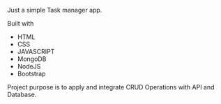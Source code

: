 Just a simple Task manager app.

Built with
* HTML
* CSS
* JAVASCRIPT
* MongoDB
* NodeJS
* Bootstrap

Project purpose is to apply and integrate CRUD Operations with API and Database. 
